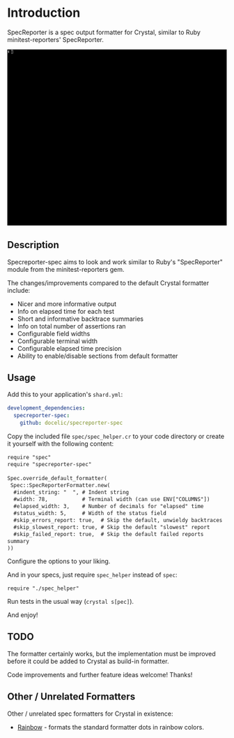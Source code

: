 # Introduction
SpecReporter is a spec output formatter for Crystal, similar to Ruby minitest-reporters' SpecReporter.

![SpecReporter Demo Video](https://raw.githubusercontent.com/docelic/specreporter-spec/master/doc/specreporter-spec.gif)

## Description

Specreporter-spec aims to look and work similar to Ruby's "SpecReporter"
module from the minitest-reporters gem.

The changes/improvements compared to the default Crystal formatter include:

- Nicer and more informative output
- Info on elapsed time for each test
- Short and informative backtrace summaries
- Info on total number of assertions ran
- Configurable field widths
- Configurable terminal width
- Configurable elapsed time precision
- Ability to enable/disable sections from default formatter

## Usage

Add this to your application's `shard.yml`:

```yaml
development_dependencies:
  specreporter-spec:
    github: docelic/specreporter-spec
```

Copy the included file `spec/spec_helper.cr` to your code directory or create it yourself with the following content:

```crystal
require "spec"
require "specreporter-spec"

Spec.override_default_formatter(
 Spec::SpecReporterFormatter.new(
  #indent_string: "  ", # Indent string
  #width: 78,           # Terminal width (can use ENV["COLUMNS"])
  #elapsed_width: 3,    # Number of decimals for "elapsed" time
  #status_width: 5,     # Width of the status field
  #skip_errors_report: true,  # Skip the default, unwieldy backtraces
  #skip_slowest_report: true, # Skip the default "slowest" report
  #skip_failed_report: true,  # Skip the default failed reports summary
))
```

Configure the options to your liking.

And in your specs, just require `spec_helper` instead of `spec`:

```crystal
require "./spec_helper"
```

Run tests in the usual way (`crystal s[pec]`).

And enjoy!

## TODO

The formatter certainly works, but the implementation must be
improved before it could be added to Crystal as build-in formatter.

Code improvements and further feature ideas welcome! Thanks!

## Other / Unrelated Formatters

Other / unrelated spec formatters for Crystal in existence:

- [Rainbow](https://github.com/veelenga/rainbow-spec) - formats the
  standard formatter dots in rainbow colors.


